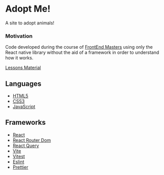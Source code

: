 # Adopt Me! 

A site to adopt animals!

<h3>Motivation</h3>

Code developed during the course of <a href="https://frontendmasters.com/courses/complete-react-v8/">FrontEnd Masters</a> using only the React native library without the aid of a framework in order to understand how it works.

<a href="https://react-v8.holt.courses/">Lessons Material </a>

## Languages

<ul>
<li><a href="https://developer.mozilla.org/pt-BR/docs/Glossary/W3C">HTML5</a></li>
<li><a href="https://developer.mozilla.org/pt-BR/docs/Web/CSS">CSS3</a></li>
<li><a href="https://developer.mozilla.org/pt-BR/docs/Web/JavaScript">JavaScript</a></li>
</ul>

## Frameworks 

<ul>
<li><a href="https://react.dev/">React</a></li>
<li><a href="https://reactrouter.com/en/main">React Router Dom</a></li>
<li><a href="https://tanstack.com/query/v3/">React Query</a></li>
<li><a href="https://vitejs.dev/">Vite</a></li>
<li><a href="https://vitest.dev/">Vitest</a></li>
<li><a href="https://eslint.org/">Eslint</a></li>
<li><a href="https://prettier.io/">Prettier</a></li>
</ul>

